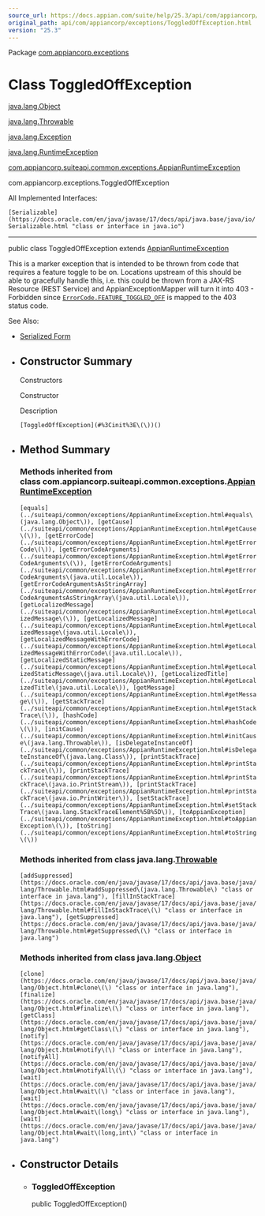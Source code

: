 ```yaml
---
source_url: https://docs.appian.com/suite/help/25.3/api/com/appiancorp/exceptions/ToggledOffException.html
original_path: api/com/appiancorp/exceptions/ToggledOffException.html
version: "25.3"
---
```


Package [com.appiancorp.exceptions](package-summary.html)

# Class ToggledOffException

[java.lang.Object](https://docs.oracle.com/en/java/javase/17/docs/api/java.base/java/lang/Object.html "class or interface in java.lang")

[java.lang.Throwable](https://docs.oracle.com/en/java/javase/17/docs/api/java.base/java/lang/Throwable.html "class or interface in java.lang")

[java.lang.Exception](https://docs.oracle.com/en/java/javase/17/docs/api/java.base/java/lang/Exception.html "class or interface in java.lang")

[java.lang.RuntimeException](https://docs.oracle.com/en/java/javase/17/docs/api/java.base/java/lang/RuntimeException.html "class or interface in java.lang")

[com.appiancorp.suiteapi.common.exceptions.AppianRuntimeException](../suiteapi/common/exceptions/AppianRuntimeException.html "class in com.appiancorp.suiteapi.common.exceptions")

com.appiancorp.exceptions.ToggledOffException

All Implemented Interfaces:

`[Serializable](https://docs.oracle.com/en/java/javase/17/docs/api/java.base/java/io/Serializable.html "class or interface in java.io")`

* * *

public class ToggledOffException extends [AppianRuntimeException](../suiteapi/common/exceptions/AppianRuntimeException.html "class in com.appiancorp.suiteapi.common.exceptions")

This is a marker exception that is intended to be thrown from code that requires a feature toggle to be on. Locations upstream of this should be able to gracefully handle this, i.e. this could be thrown from a JAX-RS Resource (REST Service) and AppianExceptionMapper will turn it into 403 - Forbidden since [`ErrorCode.FEATURE_TOGGLED_OFF`](../suiteapi/common/exceptions/ErrorCode.html#FEATURE_TOGGLED_OFF) is mapped to the 403 status code.

See Also:

-   [Serialized Form](../../../serialized-form.html#com.appiancorp.exceptions.ToggledOffException)

-   ## Constructor Summary

    Constructors

    Constructor

    Description

    `[ToggledOffException](#%3Cinit%3E\(\))()`

-   ## Method Summary

    ### Methods inherited from class com.appiancorp.suiteapi.common.exceptions.[AppianRuntimeException](../suiteapi/common/exceptions/AppianRuntimeException.html "class in com.appiancorp.suiteapi.common.exceptions")

    `[equals](../suiteapi/common/exceptions/AppianRuntimeException.html#equals\(java.lang.Object\)), [getCause](../suiteapi/common/exceptions/AppianRuntimeException.html#getCause\(\)), [getErrorCode](../suiteapi/common/exceptions/AppianRuntimeException.html#getErrorCode\(\)), [getErrorCodeArguments](../suiteapi/common/exceptions/AppianRuntimeException.html#getErrorCodeArguments\(\)), [getErrorCodeArguments](../suiteapi/common/exceptions/AppianRuntimeException.html#getErrorCodeArguments\(java.util.Locale\)), [getErrorCodeArgumentsAsStringArray](../suiteapi/common/exceptions/AppianRuntimeException.html#getErrorCodeArgumentsAsStringArray\(java.util.Locale\)), [getLocalizedMessage](../suiteapi/common/exceptions/AppianRuntimeException.html#getLocalizedMessage\(\)), [getLocalizedMessage](../suiteapi/common/exceptions/AppianRuntimeException.html#getLocalizedMessage\(java.util.Locale\)), [getLocalizedMessageWithErrorCode](../suiteapi/common/exceptions/AppianRuntimeException.html#getLocalizedMessageWithErrorCode\(java.util.Locale\)), [getLocalizedStaticMessage](../suiteapi/common/exceptions/AppianRuntimeException.html#getLocalizedStaticMessage\(java.util.Locale\)), [getLocalizedTitle](../suiteapi/common/exceptions/AppianRuntimeException.html#getLocalizedTitle\(java.util.Locale\)), [getMessage](../suiteapi/common/exceptions/AppianRuntimeException.html#getMessage\(\)), [getStackTrace](../suiteapi/common/exceptions/AppianRuntimeException.html#getStackTrace\(\)), [hashCode](../suiteapi/common/exceptions/AppianRuntimeException.html#hashCode\(\)), [initCause](../suiteapi/common/exceptions/AppianRuntimeException.html#initCause\(java.lang.Throwable\)), [isDelegateInstanceOf](../suiteapi/common/exceptions/AppianRuntimeException.html#isDelegateInstanceOf\(java.lang.Class\)), [printStackTrace](../suiteapi/common/exceptions/AppianRuntimeException.html#printStackTrace\(\)), [printStackTrace](../suiteapi/common/exceptions/AppianRuntimeException.html#printStackTrace\(java.io.PrintStream\)), [printStackTrace](../suiteapi/common/exceptions/AppianRuntimeException.html#printStackTrace\(java.io.PrintWriter\)), [setStackTrace](../suiteapi/common/exceptions/AppianRuntimeException.html#setStackTrace\(java.lang.StackTraceElement%5B%5D\)), [toAppianException](../suiteapi/common/exceptions/AppianRuntimeException.html#toAppianException\(\)), [toString](../suiteapi/common/exceptions/AppianRuntimeException.html#toString\(\))`

    ### Methods inherited from class java.lang.[Throwable](https://docs.oracle.com/en/java/javase/17/docs/api/java.base/java/lang/Throwable.html "class or interface in java.lang")

    `[addSuppressed](https://docs.oracle.com/en/java/javase/17/docs/api/java.base/java/lang/Throwable.html#addSuppressed\(java.lang.Throwable\) "class or interface in java.lang"), [fillInStackTrace](https://docs.oracle.com/en/java/javase/17/docs/api/java.base/java/lang/Throwable.html#fillInStackTrace\(\) "class or interface in java.lang"), [getSuppressed](https://docs.oracle.com/en/java/javase/17/docs/api/java.base/java/lang/Throwable.html#getSuppressed\(\) "class or interface in java.lang")`

    ### Methods inherited from class java.lang.[Object](https://docs.oracle.com/en/java/javase/17/docs/api/java.base/java/lang/Object.html "class or interface in java.lang")

    `[clone](https://docs.oracle.com/en/java/javase/17/docs/api/java.base/java/lang/Object.html#clone\(\) "class or interface in java.lang"), [finalize](https://docs.oracle.com/en/java/javase/17/docs/api/java.base/java/lang/Object.html#finalize\(\) "class or interface in java.lang"), [getClass](https://docs.oracle.com/en/java/javase/17/docs/api/java.base/java/lang/Object.html#getClass\(\) "class or interface in java.lang"), [notify](https://docs.oracle.com/en/java/javase/17/docs/api/java.base/java/lang/Object.html#notify\(\) "class or interface in java.lang"), [notifyAll](https://docs.oracle.com/en/java/javase/17/docs/api/java.base/java/lang/Object.html#notifyAll\(\) "class or interface in java.lang"), [wait](https://docs.oracle.com/en/java/javase/17/docs/api/java.base/java/lang/Object.html#wait\(\) "class or interface in java.lang"), [wait](https://docs.oracle.com/en/java/javase/17/docs/api/java.base/java/lang/Object.html#wait\(long\) "class or interface in java.lang"), [wait](https://docs.oracle.com/en/java/javase/17/docs/api/java.base/java/lang/Object.html#wait\(long,int\) "class or interface in java.lang")`

-   ## Constructor Details

    -   ### ToggledOffException

        public ToggledOffException()